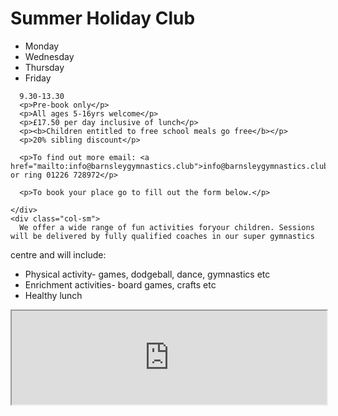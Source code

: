 <div class="jumbotron jumbotron-fluid">
  <div class="container">
    <h1 class="display-4">Summer Holiday Club</h1>
    <div class="container">
  <div class="row">
    <div class="col-sm">
      <ul>
        <li>Monday</li>
        <li>Wednesday</li>
        <li>Thursday</li>
        <li>Friday</li>
      </ul>

      9.30-13.30
      <p>Pre-book only</p>
      <p>All ages 5-16yrs welcome</p>
      <p>£17.50 per day inclusive of lunch</p>
      <p><b>Children entitled to free school meals go free</b></p>
      <p>20% sibling discount</p>

      <p>To find out more email: <a href="mailto:info@barnsleygymnastics.club">info@barnsleygymnastics.club</a> or ring 01226 728972</p>

      <p>To book your place go to fill out the form below.</p>
      
    </div>
    <div class="col-sm">
      We offer a wide range of fun activities foryour children. Sessions will be delivered by fully qualified coaches in our super gymnastics
centre and will include:
      <ul>
        <li>Physical activity- games, dodgeball, dance, gymnastics etc</li>
        <li>Enrichment activities- board games, crafts etc</li>
        <li>Healthy lunch</li>
      </ul>
    </div>
  </div>
</div>
  </div>
</div>
<div class="container">
  <div class="row">
<iframe id="ifrmresize" src="https://app.loveadmin.com/ThirdpartyRegistration.aspx?groupID=6AB46F61FE8F9EFF8C20BAE0207888AE" width="100%"> </iframe>
    <script> iFrameResize({ log: true, autoResize: true }, '#ifrmresize') </script>
  </div>
</div>
